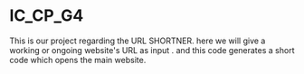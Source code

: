 # IC_CP_G4
This is our project regarding the URL SHORTNER.
here we will give a working or ongoing website's URL as input .
and this code generates a short code which opens the main website.

